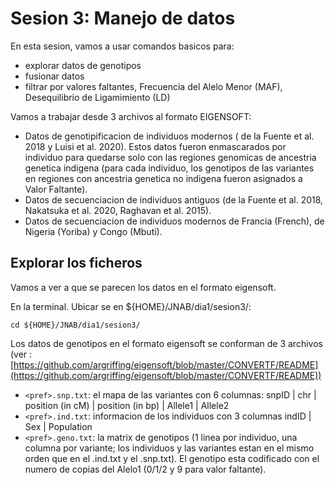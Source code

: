 # Sesion 3: Manejo de datos

En esta sesion, vamos a usar comandos basicos para:
- explorar datos de genotipos
- fusionar datos
- filtrar por valores faltantes, Frecuencia del Alelo Menor (MAF), Desequilibrio de Ligamimiento (LD)

Vamos a trabajar desde 3 archivos al formato EIGENSOFT:
- Datos de genotipificacion de individuos modernos ( de la Fuente et al. 2018 y Luisi et al. 2020). Estos datos fueron enmascarados por individuo para quedarse solo con las regiones genomicas de ancestria genetica indigena (para cada individuo, los genotipos de las variantes en regiones con ancestria genetica no indigena fueron asignados a Valor Faltante).
- Datos de secuenciacion de individuos antiguos (de la Fuente et al. 2018, Nakatsuka et al. 2020, Raghavan et al. 2015).
- Datos de secuenciacion de individuos modernos de Francia (French), de Nigeria (Yoriba) y Congo (Mbuti).


## Explorar los ficheros
Vamos a ver a que se parecen los datos en el formato eigensoft.

En la terminal. Ubicar se en ${HOME}/JNAB/dia1/sesion3/:

` cd ${HOME}/JNAB/dia1/sesion3/ `

Los datos de genotipos en el formato eigensoft se conforman de 3 archivos (ver : [https://github.com/argriffing/eigensoft/blob/master/CONVERTF/README](https://github.com/argriffing/eigensoft/blob/master/CONVERTF/README)) 
- `<pref>.snp.txt`: el mapa de las variantes con 6 columnas: snpID | chr | position (in cM) | position (in bp) | Allele1 | Allele2
- `<pref>.ind.txt`: informacion de los individuos con 3 columnas indID | Sex | Population
- `<pref>.geno.txt`: la matrix de genotipos (1 linea por individuo, una columna por variante; los individuos y las variantes estan en el mismo orden que en el .ind.txt y el .snp.txt). El genotipo esta codificado con el numero de copias del Alelo1 (0/1/2 y 9 para valor faltante).


